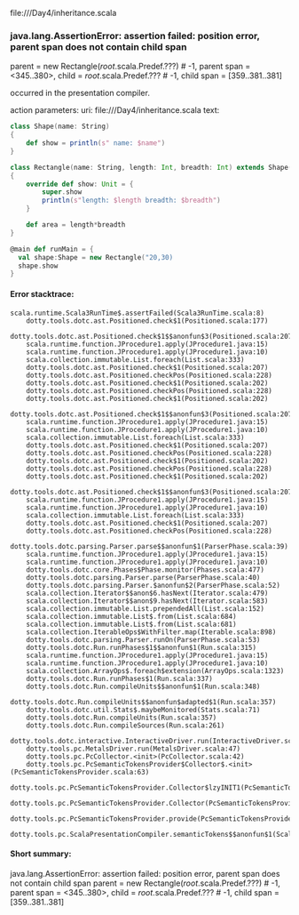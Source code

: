 file://<WORKSPACE>/Day4/inheritance.scala
### java.lang.AssertionError: assertion failed: position error, parent span does not contain child span
parent      = new Rectangle(_root_.scala.Predef.???) # -1,
parent span = <345..380>,
child       = _root_.scala.Predef.??? # -1,
child span  = [359..381..381]

occurred in the presentation compiler.

action parameters:
uri: file://<WORKSPACE>/Day4/inheritance.scala
text:
```scala
class Shape(name: String)
{
    def show = println(s" name: $name")
}

class Rectangle(name: String, length: Int, breadth: Int) extends Shape(name: String)
{
    override def show: Unit = {
        super.show
        println(s"length: $length breadth: $breadth")
    }

    def area = length*breadth
}

@main def runMain = {
  val shape:Shape = new Rectangle("20,30) 
  shape.show
}

```



#### Error stacktrace:

```
scala.runtime.Scala3RunTime$.assertFailed(Scala3RunTime.scala:8)
	dotty.tools.dotc.ast.Positioned.check$1(Positioned.scala:177)
	dotty.tools.dotc.ast.Positioned.check$1$$anonfun$3(Positioned.scala:207)
	scala.runtime.function.JProcedure1.apply(JProcedure1.java:15)
	scala.runtime.function.JProcedure1.apply(JProcedure1.java:10)
	scala.collection.immutable.List.foreach(List.scala:333)
	dotty.tools.dotc.ast.Positioned.check$1(Positioned.scala:207)
	dotty.tools.dotc.ast.Positioned.checkPos(Positioned.scala:228)
	dotty.tools.dotc.ast.Positioned.check$1(Positioned.scala:202)
	dotty.tools.dotc.ast.Positioned.checkPos(Positioned.scala:228)
	dotty.tools.dotc.ast.Positioned.check$1(Positioned.scala:202)
	dotty.tools.dotc.ast.Positioned.check$1$$anonfun$3(Positioned.scala:207)
	scala.runtime.function.JProcedure1.apply(JProcedure1.java:15)
	scala.runtime.function.JProcedure1.apply(JProcedure1.java:10)
	scala.collection.immutable.List.foreach(List.scala:333)
	dotty.tools.dotc.ast.Positioned.check$1(Positioned.scala:207)
	dotty.tools.dotc.ast.Positioned.checkPos(Positioned.scala:228)
	dotty.tools.dotc.ast.Positioned.check$1(Positioned.scala:202)
	dotty.tools.dotc.ast.Positioned.checkPos(Positioned.scala:228)
	dotty.tools.dotc.ast.Positioned.check$1(Positioned.scala:202)
	dotty.tools.dotc.ast.Positioned.check$1$$anonfun$3(Positioned.scala:207)
	scala.runtime.function.JProcedure1.apply(JProcedure1.java:15)
	scala.runtime.function.JProcedure1.apply(JProcedure1.java:10)
	scala.collection.immutable.List.foreach(List.scala:333)
	dotty.tools.dotc.ast.Positioned.check$1(Positioned.scala:207)
	dotty.tools.dotc.ast.Positioned.checkPos(Positioned.scala:228)
	dotty.tools.dotc.parsing.Parser.parse$$anonfun$1(ParserPhase.scala:39)
	scala.runtime.function.JProcedure1.apply(JProcedure1.java:15)
	scala.runtime.function.JProcedure1.apply(JProcedure1.java:10)
	dotty.tools.dotc.core.Phases$Phase.monitor(Phases.scala:477)
	dotty.tools.dotc.parsing.Parser.parse(ParserPhase.scala:40)
	dotty.tools.dotc.parsing.Parser.$anonfun$2(ParserPhase.scala:52)
	scala.collection.Iterator$$anon$6.hasNext(Iterator.scala:479)
	scala.collection.Iterator$$anon$9.hasNext(Iterator.scala:583)
	scala.collection.immutable.List.prependedAll(List.scala:152)
	scala.collection.immutable.List$.from(List.scala:684)
	scala.collection.immutable.List$.from(List.scala:681)
	scala.collection.IterableOps$WithFilter.map(Iterable.scala:898)
	dotty.tools.dotc.parsing.Parser.runOn(ParserPhase.scala:53)
	dotty.tools.dotc.Run.runPhases$1$$anonfun$1(Run.scala:315)
	scala.runtime.function.JProcedure1.apply(JProcedure1.java:15)
	scala.runtime.function.JProcedure1.apply(JProcedure1.java:10)
	scala.collection.ArrayOps$.foreach$extension(ArrayOps.scala:1323)
	dotty.tools.dotc.Run.runPhases$1(Run.scala:337)
	dotty.tools.dotc.Run.compileUnits$$anonfun$1(Run.scala:348)
	dotty.tools.dotc.Run.compileUnits$$anonfun$adapted$1(Run.scala:357)
	dotty.tools.dotc.util.Stats$.maybeMonitored(Stats.scala:71)
	dotty.tools.dotc.Run.compileUnits(Run.scala:357)
	dotty.tools.dotc.Run.compileSources(Run.scala:261)
	dotty.tools.dotc.interactive.InteractiveDriver.run(InteractiveDriver.scala:165)
	dotty.tools.pc.MetalsDriver.run(MetalsDriver.scala:47)
	dotty.tools.pc.PcCollector.<init>(PcCollector.scala:42)
	dotty.tools.pc.PcSemanticTokensProvider$Collector$.<init>(PcSemanticTokensProvider.scala:63)
	dotty.tools.pc.PcSemanticTokensProvider.Collector$lzyINIT1(PcSemanticTokensProvider.scala:63)
	dotty.tools.pc.PcSemanticTokensProvider.Collector(PcSemanticTokensProvider.scala:63)
	dotty.tools.pc.PcSemanticTokensProvider.provide(PcSemanticTokensProvider.scala:88)
	dotty.tools.pc.ScalaPresentationCompiler.semanticTokens$$anonfun$1(ScalaPresentationCompiler.scala:106)
```
#### Short summary: 

java.lang.AssertionError: assertion failed: position error, parent span does not contain child span
parent      = new Rectangle(_root_.scala.Predef.???) # -1,
parent span = <345..380>,
child       = _root_.scala.Predef.??? # -1,
child span  = [359..381..381]
